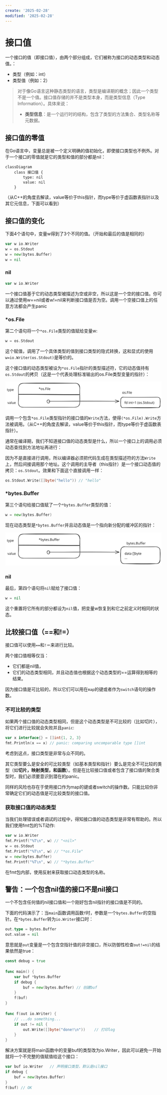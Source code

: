 ```yaml
---
create: '2025-02-28'
modified: '2025-02-28'
---
```


# 接口值

一个接口的值（即接口值），由两个部分组成，它们被称为接口的动态类型和动态值。：

* 类型（例如：int）
* 类型值（例如：2）

> 对于像Go语言这种静态类型的语言，类型是编译期的概念；因此一个类型不是一个值。接口值存储的并不是类型本身，而是类型信息（Type Information）。具体来说：
>
> * **类型信息**：是一个运行时的结构，包含了类型的方法集合、类型名称等元数据。

## 接口值的零值

在Go语言中，变量总是被一个定义明确的值初始化，即使接口类型也不例外。对于一个接口的零值就是它的类型和值的部分都是nil：

```Mermaid
classDiagram
    class 接口值 {
        type: nil
        value: nil
    }
```

（从C++的角度去解读，value等价于this指针，而type等价于虚函数表指针以及其它元信息，下面可以看到）

## 接口值的变化

下面4个语句中，变量w得到了3个不同的值。（开始和最后的值是相同的）

```go
var w io.Writer
w = os.Stdout
w = new(bytes.Buffer)
w = nil
```

### nil

```go
var w io.Writer
```

一个接口值基于它的动态类型被描述为空或非空，所以这是一个空的接口值。你可以通过使用w==nil或者w!=nil来判断接口值是否为空。调用一个空接口值上的任意方法都会产生panic

### *os.File

第二个语句将一个`*os.File`类型的值赋给变量w:

```go
w = os.Stdout
```

这个赋值，调用了一个具体类型的值到接口类型的隐式转换，这和显式的使用`w=io.Writer(os.Stdout)`是等价的。

这个接口值的动态类型被设为`*os.File`指针的类型描述符，它的动态值持有`os.Stdout`的拷贝（这是一个代表处理标准输出的os.File类型变量的指针）：

![无标题-2024-04-30-2212.excalidraw](./assets/无标题-2024-04-30-2212.excalidraw.svg)

调用一个包含`*os.File`类型指针的接口值的`Write`方法，使得`(*os.File).Write`方法被调用。（从C++的角度去解读，value等价于this指针，而type等价于虚函数表指针）。

通常在编译期，我们不知道接口值的动态类型是什么，所以一个接口上的调用必须动态查找到方法地址再进行：

因为不是直接进行调用，所以编译器必须把代码生成在类型描述符的方法`Write`上，然后间接调用那个地址。这个调用的主导者（this指针）是一个接口动态值的拷贝：`os.Stdout`。效果和下面这个直接调用一样：

```go
os.Stdout.Write([]byte("hello")) // "hello"
```

### *bytes.Buffer

第三个语句给接口值赋了一个`*bytes.Buffer`类型的值：

```go
w = new(bytes.Buffer)
```

现在动态类型是`*bytes.Buffer`并且动态值是一个指向新分配的缓冲区的指针：

![bytesBuffer.excalidraw](./assets/bytesBuffer.excalidraw.svg)

### nil

最后，第四个语句将`nil`赋给了接口值：

```go
w = nil
```

这个重置将它所有的部分都设为`nil`值，把变量w恢复到和它之前定义时相同的状态。

## 比较接口值（==和!=）

接口值可以使用`==`和`!＝`来进行比较。

两个接口值相等仅当：

* 它们都是nil值，
* 它们的动态类型相同，并且动态值也根据这个动态类型的==运算得到相等的结果。

因为接口值是可比较的，所以它们可以用在`map`的键或者作为`switch`语句的操作数。

### 不可比较的类型

如果两个接口值的动态类型相同，但是这个动态类型是不可比较的（比如切片），将它们进行比较就会失败并且`panic`:

```go
var x interface{} = []int{1, 2, 3}
fmt.Println(x == x) // panic: comparing uncomparable type []int
```

考虑到这点，接口类型是非常与众不同的。

其它类型要么是安全的可比较类型（如基本类型和指针）要么是完全不可比较的类型（如**切片，映射类型，和函数**）。但是在比较接口值或者包含了接口值的聚合类型时，我们必须要意识到潜在的panic。

同样的风险也存在于使用接口作为map的键或者switch的操作数。只能比较你非常确定它们的动态值是可比较类型的接口值。

### 获取接口值的动态类型

当我们处理错误或者调试的过程中，得知接口值的动态类型是非常有帮助的。所以我们使用fmt包的%T动作:

```go
var w io.Writer
fmt.Printf("%T\n", w) // "<nil>"
w = os.Stdout
fmt.Printf("%T\n", w) // "*os.File"
w = new(bytes.Buffer)
fmt.Printf("%T\n", w) // "*bytes.Buffer"
```

在fmt包内部，使用反射来获取接口动态类型的名称。

## 警告：一个包含nil值的接口不是nil接口

一个不包含任何值的nil接口值和一个刚好包含nil指针的接口值是不同的。

下面的代码演示了：当`main`函数调用函数`f`时，参数是一个`bytes.Buffer`的空指针。在`*bytes.Buffer`转为`io.Writer`接口时：

```go
out.type = bytes.Buffer
out.value = nil
```

意思就是`out`变量是一个包含空指针值的非空接口，所以防御性检查`out!=nil`的结果依然是true：

```go
const debug = true

func main() {
    var buf *bytes.Buffer
    if debug {
        buf = new(bytes.Buffer) // 创建buf
    }
    f(buf)
}

func f(out io.Writer) {
    // ...do something...
    if out != nil {
        out.Write([]byte("done!\n"))	// 打印log
    }
}
```

解决方案就是将main函数中的变量buf的类型改为io.Writer，因此可以避免一开始就将一个不完整的值赋值给这个接口：

```go
var buf io.Writer	// 声明接口类型，默认是nil接口
if debug {
    buf = new(bytes.Buffer)
}
f(buf) // OK
```